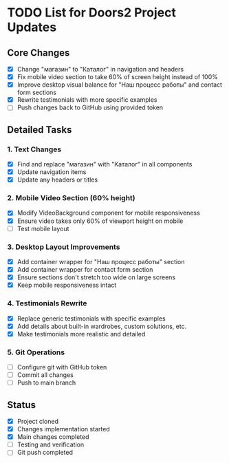 # TODO List for Doors2 Project Updates

## Core Changes
- [x] Change "магазин" to "Каталог" in navigation and headers
- [x] Fix mobile video section to take 60% of screen height instead of 100%
- [x] Improve desktop visual balance for "Наш процесс работы" and contact form sections
- [x] Rewrite testimonials with more specific examples
- [ ] Push changes back to GitHub using provided token

## Detailed Tasks

### 1. Text Changes
- [x] Find and replace "магазин" with "Каталог" in all components
- [x] Update navigation items
- [x] Update any headers or titles

### 2. Mobile Video Section (60% height)
- [x] Modify VideoBackground component for mobile responsiveness
- [x] Ensure video takes only 60% of viewport height on mobile
- [ ] Test mobile layout

### 3. Desktop Layout Improvements
- [x] Add container wrapper for "Наш процесс работы" section
- [x] Add container wrapper for contact form section
- [x] Ensure sections don't stretch too wide on large screens
- [x] Keep mobile responsiveness intact

### 4. Testimonials Rewrite
- [x] Replace generic testimonials with specific examples
- [x] Add details about built-in wardrobes, custom solutions, etc.
- [x] Make testimonials more realistic and detailed

### 5. Git Operations
- [ ] Configure git with GitHub token
- [ ] Commit all changes
- [ ] Push to main branch

## Status
- [x] Project cloned
- [x] Changes implementation started
- [x] Main changes completed
- [ ] Testing and verification
- [ ] Git push completed
